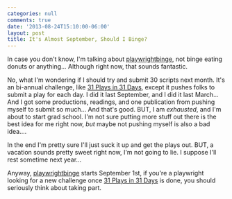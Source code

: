 ```yaml
---
categories: null
comments: true
date: '2013-08-24T15:10:00-06:00'
layout: post
title: It's Almost September, Should I Binge?
---
```


In case you don't know, I'm talking about [playwrightbinge](http://groups.yahoo.com/group/playwrightbinge/), not binge eating donuts or anything... Although right now, that sounds fantastic.

No, what I'm wondering if I should try and submit 30 scripts next month. It's an bi-annual challenge, like [31 Plays in 31 Days](http://31plays31days.com/), except it pushes folks to submit a play for each day. I did it last September, and I did it last March... And I got some productions, readings, and one publication from pushing myself to submit so much... And that's good. BUT, I am *exhausted*, and I'm about to start grad school. I'm not sure putting more stuff out there is the best idea for me right now, *but* maybe not pushing myself is also a bad idea....

In the end I'm pretty sure I'll just suck it up and get the plays out. BUT, a vacation sounds pretty sweet right now, I'm not going to lie. I suppose I'll rest sometime next year... 

Anyway, [playwrightbinge](http://groups.yahoo.com/group/playwrightbinge/) starts September 1st, if you're a playwright looking for a new challenge once [31 Plays in 31 Days](http://31plays31days.com/) is done, you should seriously think about taking part.